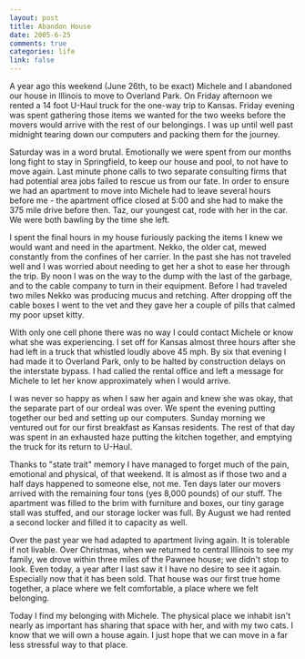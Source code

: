 ```yaml
--- 
layout: post
title: Abandon House
date: 2005-6-25
comments: true
categories: life
link: false
---
```

A year ago this weekend (June 26th, to be exact) Michele and I abandoned our house in Illinois to move to Overland Park. On Friday afternoon we rented a 14 foot U-Haul truck for the one-way trip to Kansas. Friday evening was spent gathering those items we wanted for the two weeks before the movers would arrive with the rest of our belongings. I was up until well past midnight tearing down our computers and packing them for the journey.

Saturday was in a word brutal. Emotionally we were spent from our months long fight to stay in Springfield, to keep our house and pool, to not have to move again. Last minute phone calls to two separate consulting firms that had potential area jobs failed to rescue us from our fate. In order to ensure we had an apartment to move into Michele had to leave several hours before me - the apartment office closed at 5:00 and she had to make the 375 mile drive before then. Taz, our youngest cat, rode with her in the car. We were both bawling by the time she left.

I spent the final hours in my house furiously packing the items I knew we would want and need in the apartment. Nekko, the older cat, mewed constantly from the confines of her carrier. In the past she has not traveled well and I was worried about needing to get her a shot to ease her through the trip. By noon I was on the way to the dump with the last of the garbage, and to the cable company to turn in their equipment. Before I had traveled two miles Nekko was producing mucus and retching. After dropping off the cable boxes I went to the vet and they gave her a couple of pills that calmed my poor upset kitty.

With only one cell phone there was no way I could contact Michele or know what she was experiencing. I set off for Kansas almost three hours after she had left in a truck that whistled loudly above 45 mph. By six that evening I had made it to Overland Park, only to be halted by construction delays on the interstate bypass. I had called the rental office and left a message for Michele to let her know approximately when I would arrive.

I was never so happy as when I saw her again and knew she was okay, that the separate part of our ordeal was over. We spent the evening putting together our bed and setting up our computers. Sunday morning we ventured out for our first breakfast as Kansas residents. The rest of that day was spent in  an exhausted haze putting the kitchen together, and emptying the truck for its return to U-Haul.

Thanks to "state trait" memory I have managed to forget much of the pain, emotional and physical, of that weekend. It is almost as if those two and a half days happened to someone else, not me. Ten days later our movers arrived with the remaining four tons (yes 8,000 pounds) of our stuff. The apartment was filled to the brim with furniture and boxes, our tiny garage stall was stuffed, and our storage locker was full. By August we had rented a second locker and filled it to capacity as well.

Over the past year we had adapted to apartment living again. It is tolerable if not livable. Over Christmas, when we returned to central Illinois to see my family, we drove within three miles of the Pawnee house; we didn't stop to look. Even today, a year after I last saw it I have no desire to see it again. Especially now that it has been sold. That house was our first true home together, a place where we felt comfortable, a place where we felt belonging.

Today I find my belonging with Michele. The physical place we inhabit isn't nearly as important has sharing that space with her, and with my two cats. I know that we will own a house again. I just hope that we can move in a far less stressful way to that place.
